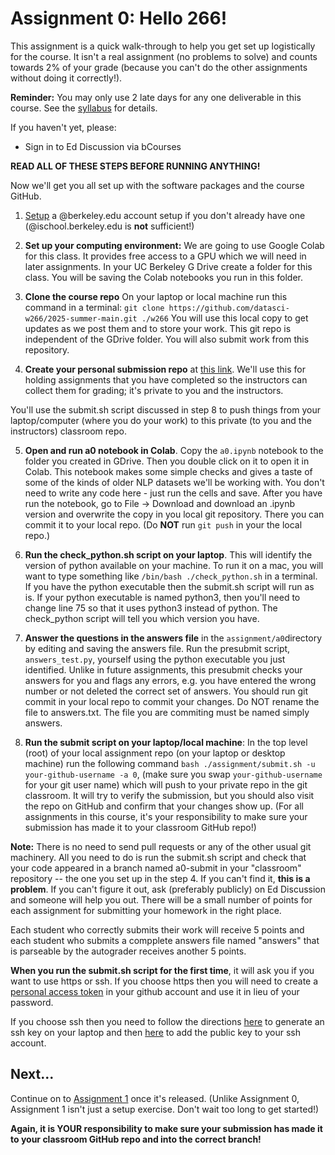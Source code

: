 # Assignment 0:  Hello 266!

This assignment is a quick walk-through to help you get set up logistically for the course.  It isn't a real assignment (no problems to solve) and counts towards 2% of your grade (because you can't do the other assignments without doing it correctly!).

**Reminder:** You may only use 2 late days for any one deliverable in this course.  See the [syllabus](../../syllabus/) for details.

If you haven't yet, please:

- Sign in to Ed Discussion via bCourses

**READ ALL OF THESE STEPS BEFORE RUNNING ANYTHING!**

Now we'll get you all set up with the software packages and the course GitHub.

1. [Setup](https://calmail.berkeley.edu/manage/account/create_account) a @berkeley.edu account setup if you don't already have one (@ischool.berkeley.edu is **not** sufficient!)

2. **Set up your computing environment:** We are going to use Google Colab for this class.  It provides free access to a GPU which we will need in later assignments.  In your UC Berkeley G Drive create a folder for this class.  You will be saving the Colab notebooks you run in this folder.

3. **Clone the course repo** On your laptop or local machine run this command in a terminal:
`git clone https://github.com/datasci-w266/2025-summer-main.git ./w266`
You will use this local copy to get updates as we post them and to store your work.  This git repo is independent of the GDrive folder. You will also submit work from this repository.

4. **Create your personal submission repo** at [this link](https://classroom.github.com/a/iluhJ7te). We'll use this for holding assignments that you have completed so the instructors can collect them for grading; it's private to you and the instructors. 

You'll use the submit.sh script discussed in step 8 to push things from your laptop/computer (where you do your work) to this private (to you and the instructors) classroom repo.

5. **Open and run a0 notebook in Colab**. Copy the `a0.ipynb` notebook to the folder you created in GDrive. Then you double click on it to open it in Colab.  This notebook makes some simple checks and gives a taste of some of the kinds of older NLP datasets we'll be working with. You don't need to write any code here - just run the cells and save.  After you have run the notebook, go to File -> Download and download an .ipynb version and overwrite the copy in you local git repository. There you can commit it to your local repo. (Do **NOT** run `git push` in your the local repo.)

6. **Run the check_python.sh script on your laptop**.  This will identify the version of python available on your machine.  To run it on a mac, you will want to type something like `/bin/bash ./check_python.sh` in a terminal. If you have the python executable then the submit.sh script will run as is.  If your python executable is named python3, then you'll need to change line 75 so that it uses python3 instead of python.  The check_python script will tell you which version you have.

7. **Answer the questions in the answers file** in the `assignment/a0`directory by editing and saving the answers file.  Run the presubmit script, `answers_test.py`, yourself using the python executable you just identified.  Unlike in future assignments, this presubmit checks your answers for you and flags any errors, e.g. you have entered the wrong number or not deleted the correct set of answers. You should run git commit in your local repo to commit your changes. Do NOT rename the file to answers.txt.  The file you are commiting must be named simply answers.


8. **Run the submit script on your laptop/local machine**: In the top level (root) of your local assignment repo (on your laptop or desktop machine) run the following command `bash ./assignment/submit.sh -u your-github-username -a 0`, (make sure you swap `your-github-username` for your git user name) which will push to your private repo in the git classroom. It will try to verify the submission, but you should also visit the repo on GitHub and confirm that your changes show up.  (For all assignments in this course, it's your responsibility to make sure your submission has made it to your classroom GitHub repo!) 

**Note:** There is no need to send pull requests or any of the other usual git machinery.  All you need to do is run the submit.sh script and check that your code appeared in a branch named a0-submit in your "classroom" repository -- the one you set up in the step 4.  If you can't find it, **this is a problem**.  If you can't figure it out, ask (preferably publicly) on Ed Discussion and someone will help you out.  There will be a small number of points for each assignment for submitting your homework in the right place.

Each student who correctly submits their work will receive 5 points and each student who submits a compplete answers file named "answers" that is parseable by the autograder receives another 5 points.

**When you run the submit.sh script for the first time**, it will ask you if you want to use https or ssh.  If you choose https then you will need to create a [personal access token](https://docs.github.com/en/authentication/keeping-your-account-and-data-secure/creating-a-personal-access-token) in your github account and use it in lieu of your password. 

If you choose ssh then you need to follow the directions [here](https://docs.github.com/en/authentication/connecting-to-github-with-ssh/generating-a-new-ssh-key-and-adding-it-to-the-ssh-agent) to generate an ssh key on your laptop and then [here](https://docs.github.com/en/authentication/connecting-to-github-with-ssh/adding-a-new-ssh-key-to-your-github-account) to add the public key to your ssh account.

## Next...

Continue on to [Assignment 1](../a1/) once it's released.  (Unlike Assignment 0, Assignment 1 isn't just a setup exercise.  Don't wait too long to get started!)


**Again, it is YOUR responsibility to make sure your submission has made it to your classroom GitHub repo and into the correct branch!**
